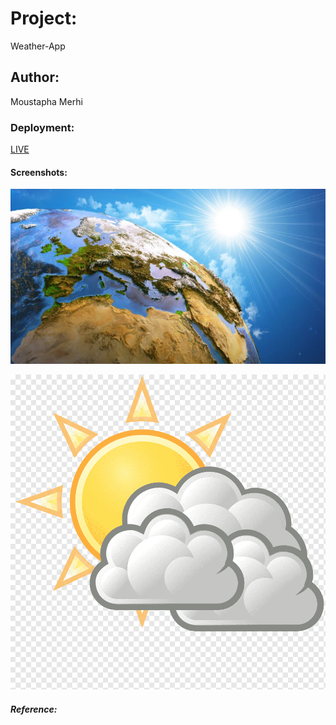 # Project: 
Weather-App

## Author:
Moustapha Merhi



### Deployment:
[LIVE](https://mymehi21.github.io/Weather-App/)



#### Screenshots:
![Screenshot](https://github.com/mymehi21/Weather-App/blob/main/earth.jpeg)


![Screenshot](https://github.com/mymehi21/Weather-App/blob/main/final.png)


##### Reference:
